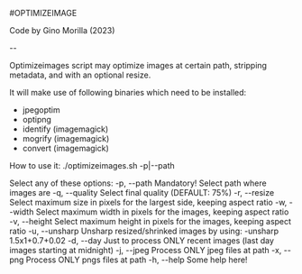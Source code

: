 #OPTIMIZEIMAGE

Code by Gino Morilla (2023)

--

Optimizeimages script may optimize images at certain path, stripping metadata, and with an optional resize.

It will make use of following binaries which need to be installed:

- jpegoptim
- optipng
- identify (imagemagick)
- mogrify (imagemagick)
- convert (imagemagick)

How to use it:
  ./optimizeimages.sh -p|--path <path>

Select any of these options:
  -p, --path    <string>        Mandatory! Select path where images are
  -q, --quality <integer>       Select final quality (DEFAULT: 75%)
  -r, --resize  <integer>       Select maximum size in pixels for the largest side, keeping aspect ratio
  -w, --width   <integer>       Select maximum width in pixels for the images, keeping aspect ratio
  -v, --height  <integer>       Select maximum height in pixels for the images, keeping aspect ratio
  -u, --unsharp                 Unsharp resized/shrinked images by using: -unsharp 1.5x1+0.7+0.02
  -d, --day                     Just to process ONLY recent images (last day images starting at midnight)
  -j, --jpeg                    Process ONLY jpeg files at path
  -x, --png                     Process ONLY pngs files at path
  -h, --help                    Some help here!
